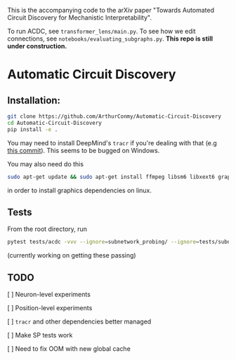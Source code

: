 <!-- :warning: This codebase is still under construction :warning: -->

This is the accompanying code to the arXiv paper "Towards Automated Circuit Discovery for Mechanistic Interpretability".

To run ACDC, see `transformer_lens/main.py`. To see how we edit connections, see `notebooks/evaluating_subgraphs.py`. <b>This repo is still under construction.</b>

# Automatic Circuit Discovery 

## Installation:

```bash
git clone https://github.com/ArthurConmy/Automatic-Circuit-Discovery
cd Automatic-Circuit-Discovery
pip install -e .
```

You may need to install DeepMind's `tracr` if you're dealing with that (e.g <a href="https://github.com/deepmind/tracr/commit/e75ecdaec12bf2d831a60e54d4270e8fa31fb537">this commit</a>). This seems to be bugged on Windows. 

You may also need do this

```bash
sudo apt-get update && sudo apt-get install ffmpeg libsm6 libxext6 graphviz
```

in order to install graphics dependencies on linux.

## Tests

From the root directory, run 

```bash
pytest tests/acdc -vvv --ignore=subnetwork_probing/ --ignore=tests/subnetwork_probing/
```

(currently working on getting these passing)

## TODO

[ ] Neuron-level experiments

[ ] Position-level experiments

[ ] `tracr` and other dependencies better managed

[ ] Make SP tests work

[ ] Need to fix OOM with new global cache
